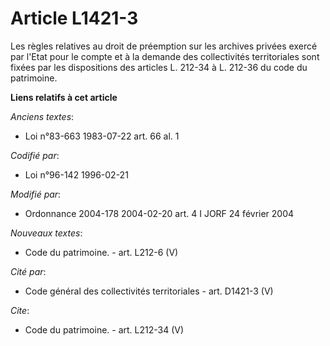 # Article L1421-3

Les règles relatives au droit de préemption sur les archives privées exercé par l'Etat pour le compte et à la demande des
collectivités territoriales sont fixées par les dispositions des articles L. 212-34 à L. 212-36 du code du patrimoine.

**Liens relatifs à cet article**

_Anciens textes_:

  - Loi n°83-663 1983-07-22 art. 66 al. 1

_Codifié par_:

  - Loi n°96-142 1996-02-21

_Modifié par_:

  - Ordonnance 2004-178 2004-02-20 art. 4 I JORF 24 février 2004

_Nouveaux textes_:

  - Code du patrimoine. - art. L212-6 (V)

_Cité par_:

  - Code général des collectivités territoriales - art. D1421-3 (V)

_Cite_:

  - Code du patrimoine. - art. L212-34 (V)
